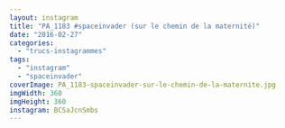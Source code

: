 ```yaml
---
layout: instagram
title: "PA_1183 #spaceinvader (sur le chemin de la maternité)"
date: "2016-02-27"
categories: 
  - "trucs-instagrammes"
tags: 
  - "instagram"
  - "spaceinvader"
coverImage: PA_1183-spaceinvader-sur-le-chemin-de-la-maternite.jpg
imgWidth: 360
imgHeight: 360
instagram: BCSaJcnSmbs
---
```

